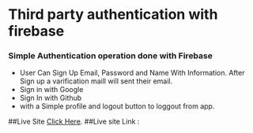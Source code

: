 # Third party authentication with firebase

### Simple Authentication operation done with Firebase
- User Can Sign Up Email, Password and Name With Information. After Sign up a varification maill will sent their email.
- Sign in with Google
- Sign In with Github
- with a Simple profile and logout button to loggout from app.  

##Live Site [Click Here](https://third-party-auth-asaduzzaman599.netlify.app/).
##Live site Link :

